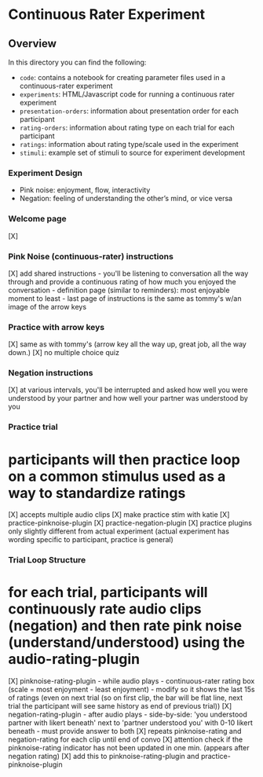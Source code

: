 # Continuous Rater Experiment

## Overview

In this directory you can find the following:
- ```code```: contains a notebook for creating parameter files used in a continuous-rater experiment
- ```experiments```: HTML/Javascript code for running a continuous rater experiment
- ```presentation-orders```: information about presentation order for each participant
- ```rating-orders```: information about rating type on each trial for each participant
- ```ratings```: information about rating type/scale used in the experiment
- ```stimuli```: example set of stimuli to source for experiment development


### Experiment Design
- Pink noise: enjoyment, flow, interactivity
- Negation: feeling of understanding the other’s mind, or vice versa


### Welcome page
[X] 

### Pink Noise (continuous-rater) instructions
[X] add shared instructions
    - you'll be listening to conversation all the way through and provide a continuous rating of how much you enjoyed the conversation
    - definition page (similar to reminders): most enjoyable moment to least
    - last page of instructions is the same as tommy's w/an image of the arrow keys

### Practice with arrow keys
[X] same as with tommy's (arrow key all the way up, great job, all the way down.)
[X] no multiple choice quiz

### Negation instructions
[X] at various intervals, you'll be interrupted and asked how well you were understood by your partner and how well your partner was understood by you

### Practice trial
# participants will then practice loop on a common stimulus used as a way to standardize ratings
[X] accepts multiple audio clips
[X] make practice stim with katie
[X] practice-pinknoise-plugin
[X] practice-negation-plugin
[X] practice plugins only slightly different from actual experiment (actual experiment has wording specific to participant, practice is general)

### Trial Loop Structure
# for each trial, participants will continuously rate audio clips (negation) and then rate pink noise (understand/understood) using the audio-rating-plugin
[X] pinknoise-rating-plugin
    - while audio plays
    - continuous-rater rating box (scale = most enjoyment - least enjoyment)
        - modify so it shows the last 15s of ratings (even on next trial (so on first clip, the bar will be flat line, next trial the participant will see same history as end of previous trial))
[X] negation-rating-plugin
    - after audio plays
        - side-by-side: 'you understood partner with likert beneath' next to 'partner understood you' with 0-10 likert beneath
        - must provide answer to both
[X] repeats pinknoise-rating and negation-rating for each clip until end of convo
[X] attention check if the pinknoise-rating indicator has not been updated in one min. (appears after negation rating)
    [X] add this to pinknoise-rating-plugin and practice-pinknoise-plugin
